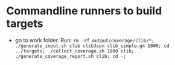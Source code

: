 # Commandline runners to build targets

- go to work folder. Run: `rm -rf output/coverage/clib/*; ./generate_input.sh clib clibJson clib_simple.g4 1000; cd ../targets; ./collect_coverage.sh 1000 clib; ./generate_coverage_report.sh clib; cd -;`